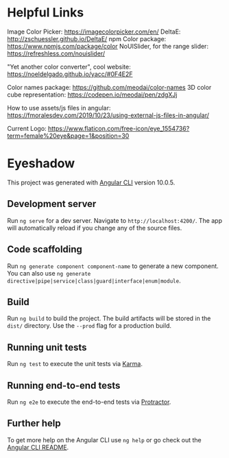 # Helpful Links

Image Color Picker: https://imagecolorpicker.com/en/
DeltaE: http://zschuessler.github.io/DeltaE/
npm Color package: https://www.npmjs.com/package/color
NoUISlider, for the range slider: https://refreshless.com/nouislider/

"Yet another color converter", cool website: https://noeldelgado.github.io/yacc/#0F4E2F

Color names package: https://github.com/meodai/color-names
3D color cube representation: https://codepen.io/meodai/pen/zdgXJj


How to use assets/js files in angular: https://fmoralesdev.com/2019/10/23/using-external-js-files-in-angular/


Current Logo: https://www.flaticon.com/free-icon/eye_1554736?term=female%20eye&page=1&position=30


# Eyeshadow

This project was generated with [Angular CLI](https://github.com/angular/angular-cli) version 10.0.5.

## Development server

Run `ng serve` for a dev server. Navigate to `http://localhost:4200/`. The app will automatically reload if you change any of the source files.

## Code scaffolding

Run `ng generate component component-name` to generate a new component. You can also use `ng generate directive|pipe|service|class|guard|interface|enum|module`.

## Build

Run `ng build` to build the project. The build artifacts will be stored in the `dist/` directory. Use the `--prod` flag for a production build.

## Running unit tests

Run `ng test` to execute the unit tests via [Karma](https://karma-runner.github.io).

## Running end-to-end tests

Run `ng e2e` to execute the end-to-end tests via [Protractor](http://www.protractortest.org/).

## Further help

To get more help on the Angular CLI use `ng help` or go check out the [Angular CLI README](https://github.com/angular/angular-cli/blob/master/README.md).
